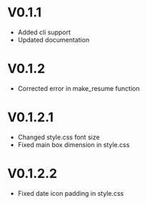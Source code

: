 # V0.1.1

* Added cli support
* Updated documentation

# V0.1.2

* Corrected error in make_resume function

# V0.1.2.1

* Changed style.css font size
* Fixed main box dimension in style.css

# V0.1.2.2

* Fixed date icon padding in  style.css
